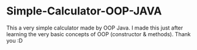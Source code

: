 # Simple-Calculator-OOP-JAVA
This a very simple calculator made by OOP Java. I made this just after learning the very basic concepts of OOP (constructor &amp; methods). Thank you :D 
